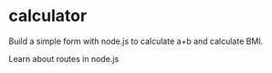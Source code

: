 # calculator

Build a simple form with node.js to calculate a+b and calculate BMI. 

Learn about routes in node.js
